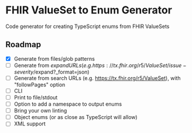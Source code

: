 # FHIR ValueSet to Enum Generator

Code generator for creating TypeScript enums from FHIR ValueSets

## Roadmap

- [x] Generate from files/glob patterns
- [ ] Generate from $expand URLs (e.g. https://tx.fhir.org/r5/ValueSet/issue-severity/$expand?_format=json)
- [ ] Generate from search URLs (e.g. https://tx.fhir.org/r5/ValueSet), with "followPages" option
- [ ] CLI
- [ ] Print to file/stdout
- [ ] Option to add a namespace to output enums
- [ ] Bring your own linting
- [ ] Object enums (or as close as TypeScript will allow)
- [ ] XML support
